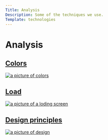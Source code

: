 ```yaml
---
Title: Analysis
Description: Some of the techniques we use.
Template: technologies
---
```


<h1 class="titel">Analysis</h1>

<div class="techno-box first-rap">
<a href="%base_url%?analysis/01_colors">
    <h2>Colors</h2>
    <img src="%base_url%/image/color.jpg" alt="a picture of colors">
</a>
</div>

<div class="techno-box second-rap">
<a href="%base_url%?analysis/02_load">
    <h2>Load</h2>
    <img src="%base_url%/image/loading.jpg" alt="a picture of a loding screen">
</a>
</div>

<div class="techno-box third-rap">
<a href="%base_url%?analysis/03_design_principles">
    <h2>Design principles</h2>
    <img src="%base_url%/assets/img/design.jpg" alt="a picture of design">
</a>
</div>